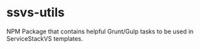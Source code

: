 ssvs-utils
==========
NPM Package that contains helpful Grunt/Gulp tasks to be used in ServiceStackVS templates.
